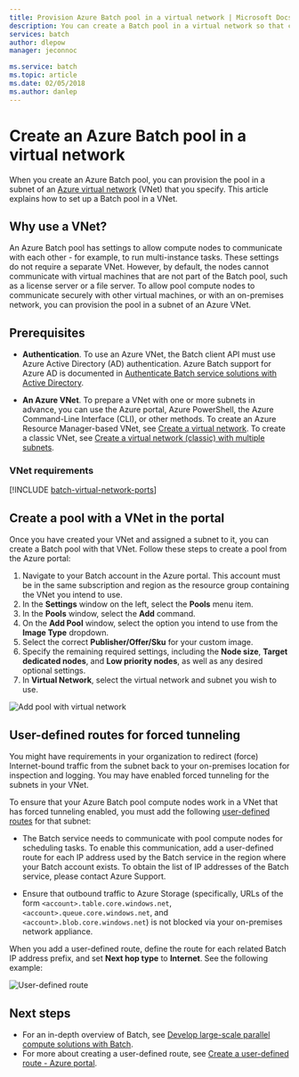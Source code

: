 ```yaml
---
title: Provision Azure Batch pool in a virtual network | Microsoft Docs
description: You can create a Batch pool in a virtual network so that compute nodes can communicate securely with other VMs in the network, such as a file server.
services: batch
author: dlepow
manager: jeconnoc

ms.service: batch
ms.topic: article
ms.date: 02/05/2018
ms.author: danlep
---
```


# Create an Azure Batch pool in a virtual network


When you create an Azure Batch pool, you can provision the pool in a subnet of an [Azure virtual network](../virtual-network/virtual-networks-overview.md) (VNet) that you specify. This article explains how to set up a Batch pool in a VNet. 



## Why use a VNet?


An Azure Batch pool has settings to allow compute nodes to communicate with each other - for example, to run multi-instance tasks. These settings do not require a separate VNet. However, by default, the nodes cannot communicate with virtual machines that are not part of the Batch pool, such as a license server or a file server. To allow pool compute nodes to communicate securely with other virtual machines, or with an on-premises network, you can provision the pool in a subnet of an Azure VNet. 



## Prerequisites

* **Authentication**. To use an Azure VNet, the Batch client API must use Azure Active Directory (AD) authentication. Azure Batch support for Azure AD is documented in [Authenticate Batch service solutions with Active Directory](batch-aad-auth.md). 

* **An Azure VNet**. To prepare a VNet with one or more subnets in advance, you can use the Azure portal, Azure PowerShell, the Azure Command-Line Interface (CLI), or other methods. To create an Azure Resource Manager-based VNet, see [Create a virtual network](../virtual-network/manage-virtual-network.md#create-a-virtual-network). To create a classic VNet, see [Create a virtual network (classic) with multiple subnets](../virtual-network/create-virtual-network-classic.md).

### VNet requirements
[!INCLUDE [batch-virtual-network-ports](../../includes/batch-virtual-network-ports.md)]
    
## Create a pool with a VNet in the portal

Once you have created your VNet and assigned a subnet to it, you can create a Batch pool with that VNet. Follow these steps to create a pool from the Azure portal: 



1. Navigate to your Batch account in the Azure portal. This account must be in the same subscription and region as the resource group containing the VNet you intend to use. 
2. In the **Settings** window on the left, select the **Pools** menu item.
3. In the **Pools** window, select the **Add** command.
4. On the **Add Pool** window, select the option you intend to use from the **Image Type** dropdown. 
5. Select the correct **Publisher/Offer/Sku** for your custom image.
6. Specify the remaining required settings, including the **Node size**, **Target dedicated nodes**, and **Low priority nodes**, as well as any desired optional settings.
7. In **Virtual Network**, select the virtual network and subnet you wish to use.
  
  ![Add pool with virtual network](./media/batch-virtual-network/add-vnet-pool.png)

## User-defined routes for forced tunneling

You might have requirements in your organization to redirect (force) Internet-bound traffic from the subnet back to your on-premises location for inspection and logging. You may have enabled forced tunneling for the subnets in your VNet. 

To ensure that your Azure Batch pool compute nodes work in a VNet that has forced tunneling enabled, you must add the following [user-defined routes](../virtual-network/virtual-networks-udr-overview.md) for that subnet:

* The Batch service needs to communicate with pool compute nodes for scheduling tasks. To enable this communication, add a user-defined route for each IP address used by the Batch service in the region where your Batch account exists. To obtain the list of IP addresses of the Batch service, please contact Azure Support.

* Ensure that outbound traffic to Azure Storage (specifically, URLs of the form `<account>.table.core.windows.net`, `<account>.queue.core.windows.net`, and `<account>.blob.core.windows.net`) is not blocked via your on-premises network appliance.

When you add a user-defined route, define the route for each related Batch IP address prefix, and set **Next hop type** to **Internet**. See the following example:

![User-defined route](./media/batch-virtual-network/user-defined-route.png)

## Next steps

- For an in-depth overview of Batch, see [Develop large-scale parallel compute solutions with Batch](batch-api-basics.md).
- For more about creating a user-defined route, see [Create a user-defined route - Azure portal](../virtual-network/tutorial-create-route-table-portal.md).
